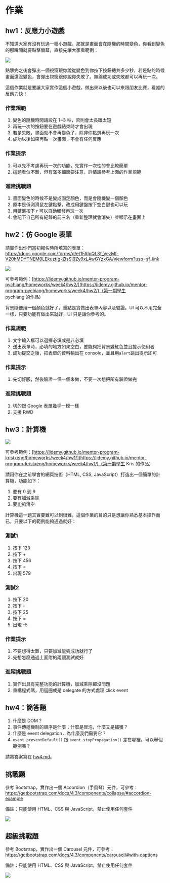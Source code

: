 # 作業

## hw1：反應力小遊戲

不知道大家有沒有玩過一種小遊戲，那就是畫面會在隨機的時間變色，你看到變色的那瞬間就要點擊螢幕，直接先讓大家看範例：

![](reaction.gif)

點擊完之後會彈出一個視窗跟你說從變色到你按下按鈕總共多少秒，若是點的時候畫面還沒變色，會彈出視窗跟你說你失敗了。無論成功或失敗都可以再玩一次。

這個作業就是要讓大家實作這個小遊戲，做出來以後也可以來跟朋友比賽，看誰的反應力快！

### 作業規範

1. 變色的隨機時間請設在 1~3 秒，否則會太長跟太短
2. 再玩一次的按鈕要在遊戲結束時才會出現
3. 若是失敗，畫面就不會再變色了，除非你點選再玩一次
4. 成功以後如果再點一次畫面，不會有任何反應

### 作業提示

1. 可以先不考慮再玩一次的功能，先實作一次性的會比較簡單
2. 這題看似不難，但有滿多細節要注意，詳情請參考上面的作業規範

### 進階挑戰題

1. 畫面變色的時候不是變成固定顏色，而是會隨機變一個顏色
2. 原本是偵測滑鼠左鍵點擊，改成用鍵盤按下空白鍵也可以玩
3. 用鍵盤按下 r 可以自動觸發再玩一次
4. 會記下自己所有紀錄的前三名（重新整理就會消失）並顯示在畫面上

## hw2：仿 Google 表單

請實作出你們當初報名時所填寫的表單：https://docs.google.com/forms/d/e/1FAIpQLSf_VezMf-V20hMDYTNEM0LEkuztIg-ZIsSI9Zy9xLAwGYzxGA/viewform?usp=sf_link

![](form.png)

可參考範例：[https://lidemy.github.io/mentor-program-pychiang/homeworks/week4/hw2/](https://lidemy.github.io/mentor-program-pychiang/homeworks/week4/hw2/)（第一期學生 pychiang 的作品）

背景隨便用一個顏色就好了，重點是實做出表單內容以及驗證。UI 可以不用完全一樣，只要功能有做出來就好，UI 只是讓你參考的。

### 作業規範

1. 文字輸入框可以選擇必填或是非必填
2. 送出表單時，必填的地方如果空白，要能夠把背景變紅色並且提示使用者
3. 成功提交之後，把表單的資料輸出在 console，並且用`alert`跳出提示即可

### 作業提示

1. 先切好版，然後驗證一個一個來做，不要一次想把所有驗證做完

### 進階挑戰題

1. 切的跟 Google 表單幾乎一模一樣
2. 支援 RWD

## hw3：計算機

![](calculator.png)

可參考範例：[https://lidemy.github.io/mentor-program-kristxeng/homeworks/week4/hw1/](https://lidemy.github.io/mentor-program-kristxeng/homeworks/week4/hw1/)（第一期學生 Kris 的作品）

請用你在之前學會的網頁技術（HTML, CSS, JavaScript）打造出一個簡單的計算機，功能如下：

1. 要有 0 到 9
2. 要有加減乘除
3. 要能夠清空

計算機這一題其實要難可以到很難，這個作業的目的只是想讓你熟悉基本操作而已，只要以下的範例能夠通過就好：

### 測試1

1. 按下 123
2. 按下 +
2. 按下 456
3. 按下 =
4. 出現 579

### 測試2

1. 按下 20
2. 按下 -
2. 按下 25
3. 按下 =
4. 出現 -5

### 作業提示

1. 不要想得太難，只要加減能夠成功就行了
2. 先想怎麼通過上面附的兩個測試就好

### 進階挑戰題

1. 實作出具有完整功能的計算機，加減乘除都沒問題
2. 重構程式碼，用迴圈或是 delegate 的方式處理 click event

## hw4：簡答題

1. 什麼是 DOM？
2. 事件傳遞機制的順序是什麼；什麼是冒泡，什麼又是捕獲？
3. 什麼是 event delegation，為什麼我們需要它？
4. `event.preventDefault()` 跟 `event.stopPropagation()` 差在哪裡，可以舉個範例嗎？

請將答案寫在 [hw4.md](hw4.md)。

## 挑戰題

參考 Bootstrap，實作出一個 Accordion（手風琴）元件，可參考：https://getbootstrap.com/docs/4.3/components/collapse/#accordion-example

備註：只能使用 HTML、CSS 與 JavaScript，禁止使用任何套件

![](acco.gif)

## 超級挑戰題

參考 Bootstrap，實作出一個 Carousel 元件，可參考：https://getbootstrap.com/docs/4.3/components/carousel/#with-captions

備註：只能使用 HTML、CSS 與 JavaScript，禁止使用任何套件

![](carousel.gif)


